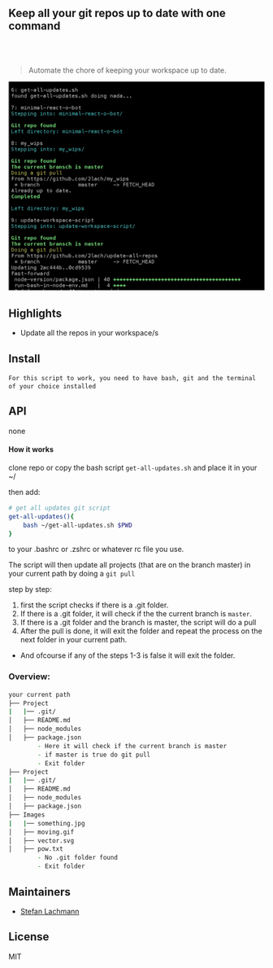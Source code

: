 <p align="center">
	<h2>Keep all your git repos up to date with one command</h2>
	<br>
	<br>
</p>

> Automate the chore of keeping your workspace up to date.

![terminalshot of get all updates in action](https://raw.githubusercontent.com/2lach/update-all-repos/master/screenshot.jpg)

## Highlights

- Update all the repos in your workspace/s


## Install

```
For this script to work, you need to have bash, git and the terminal of your choice installed
```


## API

none

#### How it works

clone repo or copy the bash script `get-all-updates.sh` and place it in your ~/

then add:
```BASH
# get all updates git script
get-all-updates(){
	bash ~/get-all-updates.sh $PWD
}
```
to your .bashrc or .zshrc or whatever rc file you use. 

The script will then update all projects (that are on the branch master) in your current path by doing a `git pull`

step by step:
1) first the script checks if there is a .git folder.
2) If there is a .git folder, it will check if the the current branch is `master`.
3) If there is a .git folder and the branch is master, the script will do a pull
4) After the pull is done, it will exit the folder and repeat the process on the next folder in your current path.

* And ofcourse if any of the steps 1-3 is false it will exit the folder.

### Overview:

```Zsh
your current path
├── Project
|	|── .git/
│   ├── README.md
│   ├── node_modules
│   ├── package.json
		- Here it will check if the current branch is master
		- if master is true do git pull
		- Exit folder
├── Project
|	|── .git/
│   ├── README.md
│   ├── node_modules
│   ├── package.json
├── Images
|	|── something.jpg
│   ├── moving.gif
│   ├── vector.svg
│   ├── pow.txt
		- No .git folder found
		- Exit folder
```





## Maintainers

- [Stefan Lachmann](https://github.com/2lach)


## License

MIT

